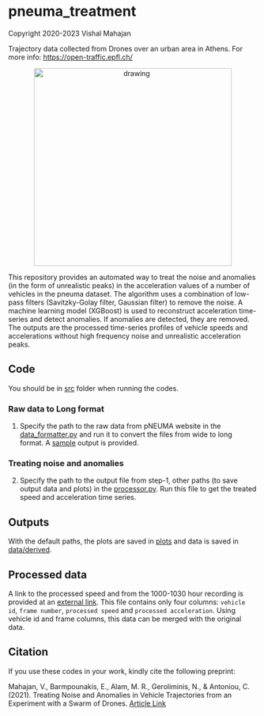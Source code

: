 # pneuma_treatment

Copyright 2020-2023 Vishal Mahajan

Trajectory data collected from Drones over an urban area in Athens. For more info: https://open-traffic.epfl.ch/

<p align="center">
<img src="media/pneuma_overview.gif" alt="drawing" width="400" align="center"/>
</p>

This repository provides an automated way to treat the noise and anomalies (in the form of unrealistic peaks) in the acceleration values of a number of vehicles in the pneuma dataset. The algorithm uses a combination of low-pass filters (Savitzky-Golay filter, Gaussian filter) to remove the noise. A machine learning model (XGBoost) is used to reconstruct acceleration time-series and detect anomalies. If anomalies are detected, they are removed. The outputs are the processed time-series profiles of vehicle speeds and accelerations without high frequency noise and unrealistic acceleration peaks.

## Code 
You should be in [src](src/) folder when running the codes.
### Raw data to Long format
1. Specify the path to the raw data from pNEUMA website in the [data_formatter.py](src/data_formatter.py) and run it to convert the files from wide to long format. A [sample](data/sample_data.csv) output is provided.
### Treating noise and anomalies
2. Specify the path to the output file from step-1, other paths (to save output data and plots) in the [processor.py](src/processor.py). Run this file to get the treated speed and acceleration time series.

## Outputs
With the default paths, the plots are saved in [plots](plots/) and data is saved in [data/derived](data/derived).

## Processed data
A link to the processed speed and  from the 1000-1030 hour recording is provided at an [external link](https://syncandshare.lrz.de/getlink/fiMB116QjrdPsvjZhVjWPC/). This file contains only four columns: ```vehicle id```, ```frame number```, ```processed speed``` and ```processed acceleration```. Using vehicle id and frame columns, this data can be merged with the original data.

## Citation
If you use these codes in your work, kindly cite the following preprint:

Mahajan, V., Barmpounakis, E., Alam, M. R., Geroliminis, N., & Antoniou, C. (2021). Treating Noise and Anomalies in Vehicle Trajectories from an Experiment with a Swarm of Drones. [Article Link](https://mediatum.ub.tum.de/doc/1694634/document.pdf)
